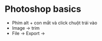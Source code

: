 # Photoshop basics

- Phím alt + con mắt và click chuột trái vào
- Image -> trim
- File -> Export -> 